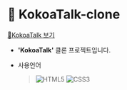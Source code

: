 # 📌 KokoaTalk-clone

[📱KokoaTalk 보기](https://tnalswkd.github.io/kokoa-clone-2022/html/)

- **'KokoaTalk'** 클론 프로젝트입니다.

* 사용언어
  > ![HTML5](https://img.shields.io/badge/html5-%23E34F26.svg?style=for-the-badge&logo=html5&logoColor=white)
  > ![CSS3](https://img.shields.io/badge/css3-%231572B6.svg?style=for-the-badge&logo=css3&logoColor=white)
